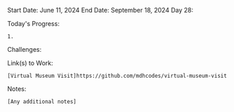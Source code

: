 Start Date: June 11, 2024
End Date: September 18, 2024
Day 28: 

Today's Progress:

    1.



Challenges:

    

Link(s) to Work:

    [Virtual Museum Visit]https://github.com/mdhcodes/virtual-museum-visit

Notes:

    [Any additional notes]